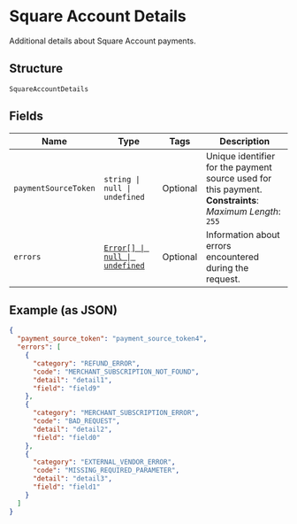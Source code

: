 
# Square Account Details

Additional details about Square Account payments.

## Structure

`SquareAccountDetails`

## Fields

| Name | Type | Tags | Description |
|  --- | --- | --- | --- |
| `paymentSourceToken` | `string \| null \| undefined` | Optional | Unique identifier for the payment source used for this payment.<br>**Constraints**: *Maximum Length*: `255` |
| `errors` | [`Error[] \| null \| undefined`](../../doc/models/error.md) | Optional | Information about errors encountered during the request. |

## Example (as JSON)

```json
{
  "payment_source_token": "payment_source_token4",
  "errors": [
    {
      "category": "REFUND_ERROR",
      "code": "MERCHANT_SUBSCRIPTION_NOT_FOUND",
      "detail": "detail1",
      "field": "field9"
    },
    {
      "category": "MERCHANT_SUBSCRIPTION_ERROR",
      "code": "BAD_REQUEST",
      "detail": "detail2",
      "field": "field0"
    },
    {
      "category": "EXTERNAL_VENDOR_ERROR",
      "code": "MISSING_REQUIRED_PARAMETER",
      "detail": "detail3",
      "field": "field1"
    }
  ]
}
```

